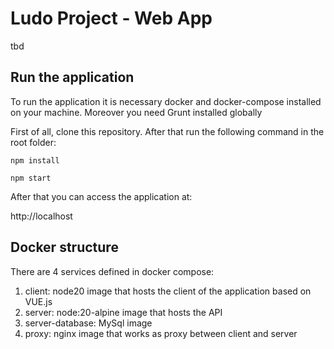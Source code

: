 # Ludo Project - Web App

tbd

## Run the application

To run the application it is necessary docker and docker-compose installed on your machine. Moreover you need Grunt installed globally

First of all, clone this repository. After that run the following command in the root folder:

```
npm install
```

```
npm start
```

After that you can access the application at:

http://localhost

## Docker structure

There are 4 services defined in docker compose:

1. client: node20 image that hosts the client of the application based on VUE.js
2. server: node:20-alpine image that hosts the API 
3. server-database: MySql image
4. proxy: nginx image that works as proxy between client and server